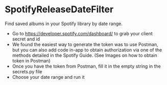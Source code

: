 # SpotifyReleaseDateFilter
Find saved albums in your Spotify library by date range.

- Go to https://developer.spotify.com/dashboard/ to grab your client secret and id
- We found the easiest way to generate the token was to use Postman, but you can also add code in-app to obtain authorization via one of the methods detailed in the Spotify Guide.
(See Images on how to obtain token in Postman)
- Once you have the token from Postman, fill it in the empty string in the secrets.py file
- Choose your date range and run it
